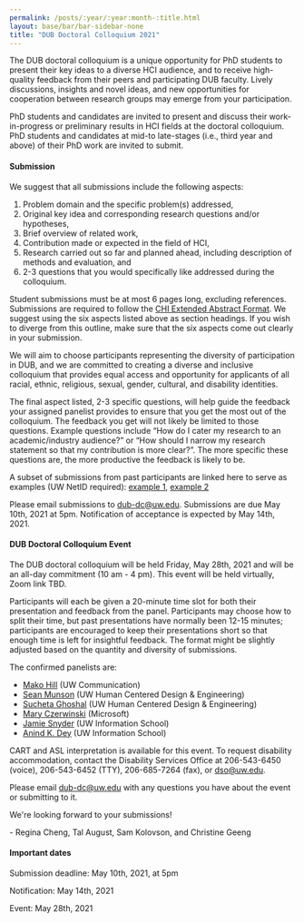```yaml
---
permalink: /posts/:year/:year:month-:title.html
layout: base/bar/bar-sidebar-none
title: "DUB Doctoral Colloquium 2021"
---
```


<div class="row" style="margin-bottom: 15px">
  <div class="col-md-8" markdown="block">
The DUB doctoral colloquium is a unique opportunity for PhD students to present their key ideas to a diverse HCI audience, and to receive high-quality feedback from their peers and participating DUB faculty. Lively discussions, insights and novel ideas, and new opportunities for cooperation between research groups may emerge from your participation.

PhD students and candidates are invited to present and discuss their work-in-progress or preliminary results in HCI fields at the doctoral colloquium. PhD students and candidates at mid-to late-stages (i.e., third year and above) of their PhD work are invited to submit.

<h4> Submission </h4>

We suggest that all submissions include the following aspects:

1. Problem domain and the specific problem(s) addressed,
2. Original key idea and corresponding research questions and/or hypotheses,
3. Brief overview of related work,
4. Contribution made or expected in the field of HCI,
5. Research carried out so far and planned ahead, including description of methods and evaluation, and
6. 2-3 questions that you would specifically like addressed during the colloquium.

Student submissions must be at most 6 pages long, excluding references. Submissions are required to follow the <a href="https://chi2021.acm.org/for-authors/chi-publication-formats">CHI Extended Abstract Format</a>. We suggest using the six aspects listed above as section headings. If you wish to diverge from this outline, make sure that the six aspects come out clearly in your submission. 

We will aim to choose participants representing the diversity of participation in DUB, and we are committed to creating a diverse and inclusive colloquium that provides equal access and opportunity for applicants of all racial, ethnic, religious, sexual, gender, cultural, and disability identities.

The final aspect listed, 2-3 specific questions, will help guide the feedback your assigned panelist provides to ensure that you get the most out of the colloquium. The feedback you get will not likely be limited to those questions. Example questions include “How do I cater my research to an academic/industry audience?” or “How should I narrow my research statement so that my contribution is more clear?”. The more specific these questions are, the more productive the feedback is likely to be.

A subset of submissions from past participants are linked here to serve as examples (UW NetID required): <a href="https://drive.google.com/file/d/1HyVfhyWJl4PvtL957A1xVisJF6-n_QNN/view?usp=sharing">example 1</a>, <a href="https://drive.google.com/file/d/1GFWSm64WNt7U4iwP61hFUYI8wxfOmkM5/view?usp=sharing">example 2</a>

Please email submissions to <a href="mailto:dub-dc@uw.edu">dub-dc@uw.edu</a>. Submissions are due May 10th, 2021 at 5pm. Notification of acceptance is expected by May 14th, 2021.

<h4> DUB Doctoral Colloquium Event </h4>

The DUB doctoral colloquium will be held Friday, May 28th, 2021 and will be an all-day commitment (10 am - 4 pm). This event will be held virtually, Zoom link TBD.

Participants will each be given a 20-minute time slot for both their presentation and feedback from the panel. Participants may choose how to split their time, but past presentations have normally been 12-15 minutes; participants are encouraged to keep their presentations short so that enough time is left for insightful feedback. The format might be slightly adjusted based on the quantity and diversity of submissions.

The confirmed panelists are:
- <a href="https://mako.cc/">Mako Hill</a> (UW Communication)
- <a href="https://www.smunson.com/">Sean Munson</a> (UW Human Centered Design & Engineering)
- <a href="https://www.sucheta.net/">Sucheta Ghoshal</a> (UW Human Centered Design & Engineering)
- <a href="https://www.microsoft.com/en-us/research/people/marycz/">Mary Czerwinski</a> (Microsoft)
- <a href="http://www.jaimesnyder.com/">Jamie Snyder</a> (UW Information School)
- <a href="https://ischool.uw.edu/people/faculty/profile/anind">Anind K. Dey</a> (UW Information School)


CART and ASL interpretation is available for this event. To request disability accommodation, contact the Disability Services Office at 206-543-6450 (voice), 206-543-6452 (TTY), 206-685-7264 (fax), or dso@uw.edu.

Please email <a href="mailto:dub-dc@uw.edu">dub-dc@uw.edu</a> with any questions you have about the event or submitting to it.

We're looking forward to your submissions!

\- Regina Cheng, Tal August, Sam Kolovson, and Christine Geeng
  </div>
  <div class="col-md-4" markdown="block">
<h4> Important dates </h4>

Submission deadline: May 10th, 2021, at 5pm

Notification: May 14th, 2021

Event: May 28th, 2021
  </div>
</div>
